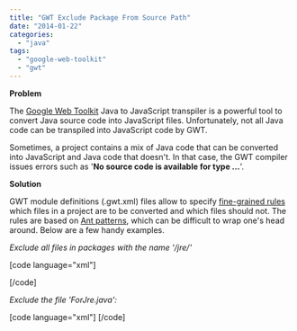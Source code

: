 ```yaml
---
title: "GWT Exclude Package From Source Path"
date: "2014-01-22"
categories: 
  - "java"
tags: 
  - "google-web-toolkit"
  - "gwt"
---
```


**Problem**

The [Google Web Toolkit](http://www.gwtproject.org/) Java to JavaScript transpiler is a powerful tool to convert Java source code into JavaScript files. Unfortunately, not all Java code can be transpiled into JavaScript code by GWT.

Sometimes, a project contains a mix of Java code that can be converted into JavaScript and Java code that doesn't. In that case, the GWT compiler issues errors such as '**No source code is available for type ...**'.

**Solution**

GWT module definitions (.gwt.xml) files allow to specify [fine-grained rules](http://www.gwtproject.org/doc/latest/DevGuideOrganizingProjects.html#DevGuidePathFiltering) which files in a project are to be converted and which files should not. The rules are based on [Ant patterns](http://ant.apache.org/manual/dirtasks.html), which can be difficult to wrap one's head around. Below are a few handy examples.

_Exclude all files in packages with the name '/jre/'_

\[code language="xml"\]<source path='' >

<exclude name="\*\*/jre/\*\*" /> </source>\[/code\]

_Exclude the file 'ForJre.java':_

\[code language="xml"\]<source path='' > <exclude name="\*\*/ForJre.java" /> </source>\[/code\]
